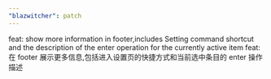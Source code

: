 ```yaml
---
"blazwitcher": patch
---
```


feat: show more information in footer,includes Setting command shortcut and the description of the enter operation for the currently active item
feat: 在 footer 展示更多信息,包括进入设置页的快捷方式和当前选中条目的 enter 操作描述
